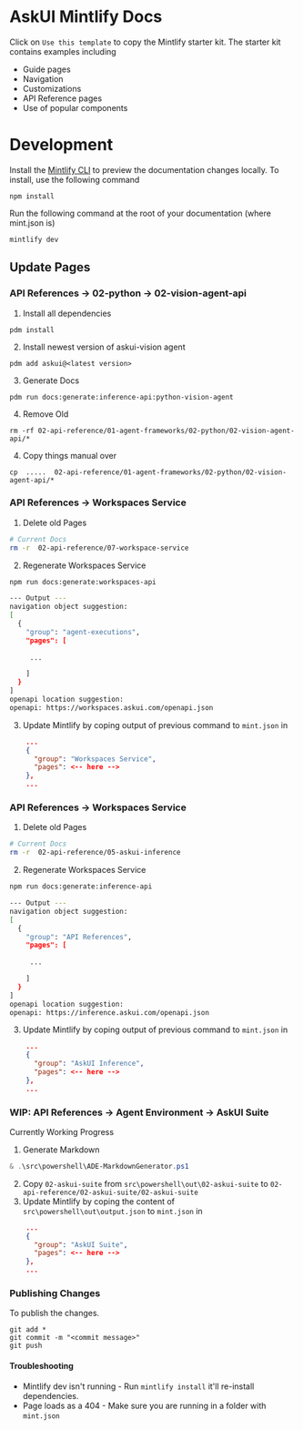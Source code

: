 # AskUI Mintlify Docs

Click on `Use this template` to copy the Mintlify starter kit. The starter kit contains examples including

- Guide pages
- Navigation
- Customizations
- API Reference pages
- Use of popular components



# Development

Install the [Mintlify CLI](https://www.npmjs.com/package/mintlify) to preview the documentation changes locally. To install, use the following command

```
npm install
```

Run the following command at the root of your documentation (where mint.json is)

```
mintlify dev
```

## Update Pages

### API References -> 02-python -> 02-vision-agent-api

1. Install all dependencies
```
pdm install
```

2. Install newest version of askui-vision agent
```
pdm add askui@<latest version>
```

3. Generate Docs 
```
pdm run docs:generate:inference-api:python-vision-agent
```

4. Remove Old
```
rm -rf 02-api-reference/01-agent-frameworks/02-python/02-vision-agent-api/*
```

4. Copy things manual over
```
cp  .....  02-api-reference/01-agent-frameworks/02-python/02-vision-agent-api/*
```

### API References -> Workspaces Service


1. Delete old Pages
```bash
# Current Docs
rm -r  02-api-reference/07-workspace-service
```
2. Regenerate Workspaces Service
```bash
npm run docs:generate:workspaces-api

--- Output ---
navigation object suggestion:
[
  {
    "group": "agent-executions",
    "pages": [
     
     ...

    ]
  }
]
openapi location suggestion:
openapi: https://workspaces.askui.com/openapi.json
```
3. Update Mintlify by coping output of previous command to `mint.json` in 
```json
    ...
    {
      "group": "Workspaces Service",
      "pages": <-- here -->
    },
    ...
```


### API References -> Workspaces Service


1. Delete old Pages
```bash
# Current Docs
rm -r  02-api-reference/05-askui-inference
```
2. Regenerate Workspaces Service
```bash
npm run docs:generate:inference-api

--- Output ---
navigation object suggestion:
[
  {
    "group": "API References",
    "pages": [
     
     ...

    ]
  }
]
openapi location suggestion:
openapi: https://inference.askui.com/openapi.json
```
3. Update Mintlify by coping output of previous command to `mint.json` in 
```json
    ...
    {
      "group": "AskUI Inference",
      "pages": <-- here -->
    },
    ...
```


### WIP: API References -> Agent Environment -> AskUI Suite

Currently Working Progress

1. Generate Markdown

```powershell
& .\src\powershell\ADE-MarkdownGenerator.ps1
```

2. Copy `02-askui-suite` from `src\powershell\out\02-askui-suite` to `02-api-reference/02-askui-suite/02-askui-suite`
3. Update Mintlify by coping the content of `src\powershell\out\output.json` to `mint.json` in

```json
    ...
    {
      "group": "AskUI Suite",
      "pages": <-- here -->
    },
    ...
```

### Publishing Changes

To publish the changes.
```
git add *
git commit -m "<commit message>"
git push
```

#### Troubleshooting

- Mintlify dev isn't running - Run `mintlify install` it'll re-install dependencies.
- Page loads as a 404 - Make sure you are running in a folder with `mint.json`

